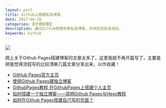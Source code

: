 ```yaml
---
layout: post
title: Github上搭建私有博客
date: 2017-06-20
categories: [环境配置]
description: 通过Github搭建免费私有博客，并绑定到私有域名。
keywords: Github
---
```


![](http://static.open-open.com/news/uploadImg/20130417/20130417214725_427.png)

网上关于Github Pages搭建博客的文章太多了，这里我就不再开篇写了，主要是把我觉得流程写的比较清晰几篇文章分享出来，以作收藏！

* [GitHub Pages官方主页](https://pages.github.com/)
* [使用Github Pages建独立博客](http://beiyuu.com/github-pages)
* [GithubPages教程 在GithubPages上搭建个人主页](http://blog.csdn.net/yanzhenjie1003/article/details/51703370)
* [如何搭建一个独立博客——简明Github Pages与Hexo教程](http://www.jianshu.com/p/05289a4bc8b2)
* [如何在Github Pages搭建自己写的页面？](http://www.cnblogs.com/lijiayi/p/githubpages.html)
